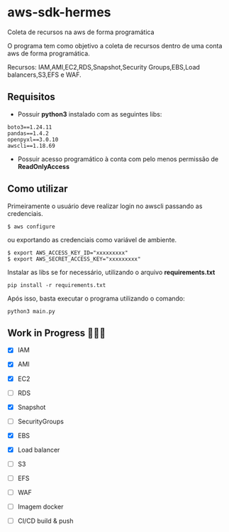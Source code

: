 # aws-sdk-hermes
Coleta de recursos na aws de forma programática

O programa tem como objetivo a coleta de recursos dentro de uma conta aws de forma programática.

Recursos: IAM,AMI,EC2,RDS,Snapshot,Security Groups,EBS,Load balancers,S3,EFS e WAF.


## Requisitos

* Possuir **python3** instalado com as seguintes libs:

```
boto3==1.24.11
pandas==1.4.2
openpyxl==3.0.10
awscli==1.18.69
```

* Possuir acesso programático à conta com pelo menos permissão de **ReadOnlyAccess**


## Como utilizar

Primeiramente o usuário deve realizar login no awscli passando as credenciais.
```
$ aws configure
```

ou exportando as credenciais como variável de ambiente.

```
$ export AWS_ACCESS_KEY_ID="xxxxxxxxx"
$ export AWS_SECRET_ACCESS_KEY="xxxxxxxxx"
```
Instalar as libs se for necessário, utilizando o arquivo **requirements.txt**

```
pip install -r requirements.txt
```

Após isso, basta executar o programa utilizando o comando:

```
python3 main.py
```


## Work in Progress  👷🏻‍♂️

- [x] IAM
- [x] AMI
- [x] EC2
- [ ] RDS
- [x] Snapshot
- [ ] SecurityGroups
- [x] EBS
- [x] Load balancer
- [ ] S3
- [ ] EFS
- [ ] WAF
- [ ] Imagem docker
- [ ] CI/CD build & push



